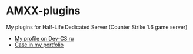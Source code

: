 # AMXX-plugins
My plugins for Half-Life Dedicated Server (Counter Strike 1.6 game server)

* [My profile on Dev-CS.ru](https://dev-cs.ru/resources/authors/7458/)
* [Case in my portfolio](https://zakandaiev.pp.ua/portfolio/amxx-plugins)
